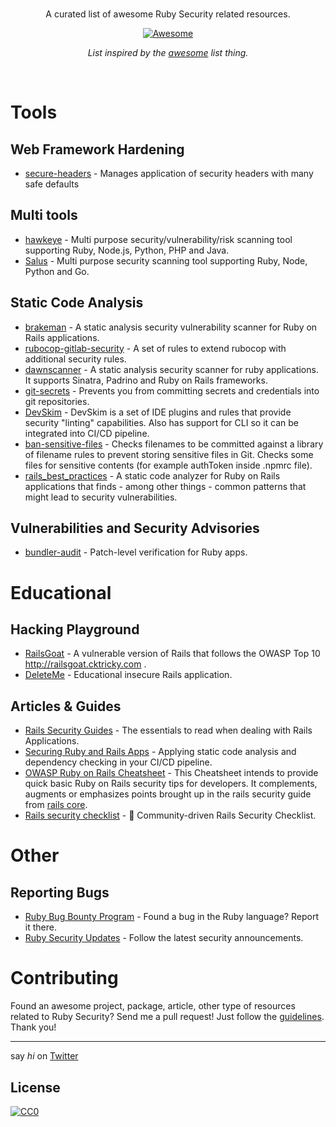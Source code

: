 <br/>
<div align="center">

A curated list of awesome Ruby Security related resources.

[![Awesome](https://awesome.re/badge.svg)](https://awesome.re)

_List inspired by the [awesome](https://github.com/sindresorhus/awesome) list thing._

</div>
<br/>

# Tools

## Web Framework Hardening

- [secure-headers](https://github.com/twitter/secure_headers) - Manages application of security headers with many safe defaults

## Multi tools

- [hawkeye](https://github.com/hawkeyesec/scanner-cli) - Multi purpose security/vulnerability/risk scanning tool supporting Ruby, Node.js, Python, PHP and Java.
- [Salus](https://github.com/coinbase/salus) - Multi purpose security scanning tool supporting Ruby, Node, Python and Go.

## Static Code Analysis

- [brakeman](https://github.com/presidentbeef/brakeman) - A static analysis security vulnerability scanner for Ruby on Rails applications.
- [rubocop-gitlab-security](https://gitlab.com/gitlab-org/rubocop-gitlab-security) - A set of rules to extend rubocop with additional security rules.
- [dawnscanner](https://github.com/thesp0nge/dawnscanner) - A static analysis security scanner for ruby applications. It supports Sinatra, Padrino and Ruby on Rails frameworks.
- [git-secrets](https://github.com/awslabs/git-secrets) - Prevents you from committing secrets and credentials into git repositories.
- [DevSkim](https://github.com/Microsoft/DevSkim) - DevSkim is a set of IDE plugins and rules that provide security "linting" capabilities. Also has support for CLI so it can be integrated into CI/CD pipeline.
- [ban-sensitive-files](https://github.com/bahmutov/ban-sensitive-files) - Checks filenames to be committed against a library of filename rules to prevent storing sensitive files in Git. Checks some files for sensitive contents (for example authToken inside .npmrc file).
- [rails_best_practices](https://github.com/flyerhzm/rails_best_practices) - A static code analyzer for Ruby on Rails applications that finds - among other things - common patterns that might lead to security vulnerabilities.

## Vulnerabilities and Security Advisories

- [bundler-audit](https://rubygems.org/gems/bundler-audit) - Patch-level verification for Ruby apps.

# Educational

## Hacking Playground

- [RailsGoat](https://github.com/OWASP/railsgoat) - A vulnerable version of Rails that follows the OWASP Top 10 http://railsgoat.cktricky.com .
- [DeleteMe](https://github.com/rietta/DeleteMe) - Educational insecure Rails application.

## Articles & Guides

- [Rails Security Guides](https://guides.rubyonrails.org/security.html) - The essentials to read when dealing with Rails Applications.
- [Securing Ruby and Rails Apps](https://www.occamslabs.com/blog/securing-your-ruby-and-rails-codebase) - Applying static code analysis and dependency checking in your CI/CD pipeline.
- [OWASP Ruby on Rails Cheatsheet](https://www.owasp.org/index.php/Ruby_on_Rails_Cheatsheet) - This Cheatsheet intends to provide quick basic Ruby on Rails security tips for developers. It complements, augments or emphasizes points brought up in the rails security guide from [rails core](https://guides.rubyonrails.org/security.html).
- [Rails security checklist](https://github.com/eliotsykes/rails-security-checklist) - 🔑 Community-driven Rails Security Checklist.

# Other

## Reporting Bugs

- [Ruby Bug Bounty Program](https://hackerone.com/ruby) - Found a bug in the Ruby language? Report it there.
- [Ruby Security Updates](https://www.ruby-lang.org/en/security/) - Follow the latest security announcements.

# Contributing

Found an awesome project, package, article, other type of resources related to Ruby Security? Send me a pull request!
Just follow the [guidelines](/CONTRIBUTING.md). Thank you!

---

say _hi_ on [Twitter](https://twitter.com/pxlpnk)

## License

[![CC0](http://mirrors.creativecommons.org/presskit/buttons/88x31/svg/cc-zero.svg)](http://creativecommons.org/publicdomain/zero/1.0/)
